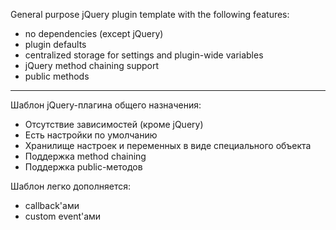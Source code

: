 General purpose jQuery plugin template with the following features:

- no dependencies (except jQuery)
- plugin defaults
- centralized storage for settings and plugin-wide variables
- jQuery method chaining support
- public methods

--------------------------------------------------------------------------------

Шаблон jQuery-плагина общего назначения:

- Отсутствие зависимостей (кроме jQuery)
- Есть настройки по умолчанию
- Хранилище настроек и переменных в виде специального объекта
- Поддержка method chaining
- Поддержка public-методов

Шаблон легко дополняется:
- callback'ами
- custom event'ами


